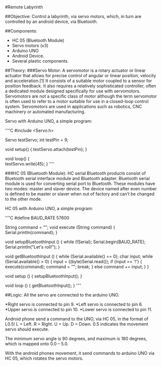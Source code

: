#Remote Labyrinth

##Objective:
Control a labyrinth, via servo motors, which, in turn are controlled by an android device, via Bluetooth.

##Components:
*	HC 05 (Bluetooth Module)
*	Servo motors (x3)
*	Arduino UNO
*	Android Device.
*	Several plastic components.

##Theory:
###Servo Motor:
A servomotor is a rotary actuator or linear actuator that allows for precise control of angular or linear position, velocity and acceleration.[1] It consists of a suitable motor coupled to a sensor for position feedback. It also requires a relatively sophisticated controller, often a dedicated module designed specifically for use with servomotors.
Servomotors are not a specific class of motor although the term servomotor is often used to refer to a motor suitable for use in a closed-loop control system.
Servomotors are used in applications such as robotics, CNC machinery or automated manufacturing.

Servo with Arduino UNO, a simple program:

''''C
#include <Servo.h>

Servo testServo;
int testPin = 9;

void setup() {
testServo.attach(testPin);
}	

void loop() {  
testServo.write(45);
}
''''

###HC 05 (Bluetooth Module):
HC serial Bluetooth products consist of Bluetooth serial interface module and Bluetooth adapter. Bluetooth serial module is used for converting serial port to Bluetooth. These modules have two modes: master and slaver device. The device named after even number is defined to be master or slaver when out of factory and can’t be changed to the other mode.
	
HC 05 with Arduino UNO, a simple program:

''''C
#define BAUD_RATE 57600

String command = "";
void execute (String command) {
Serial.println(command);
}

void setupBluetoothInput () {
while (!Serial);
Serial.begin(BAUD_RATE);
Serial.println("Let's roll!");
}

void getBluetoothInput () {
while (Serial.available() == 0);
char input;
while (Serial.available() > 0) {
input = ((byte)Serial.read());
if (input == '!') {
execute(command);
command = "";
break;
}
else command += input;
}
}

void setup () {
setupBluetoothInput();
}

void loop () {
getBluetoothInput();
}
''''

##Logic:
All the servo are connected to the arduino UNO.
	
*Right servo is connected to pin 9.
*Left servo is connected to pin 6.
*Upper servo is connected to pin 10.
*Lower servo is connected to pin 11.

Android phone send a command to the UNO, via HC 05, in the format of L0.5! 
L = Left.
R = Right.
U = Up.
D = Down.
0.5 indicates the movement servo should execute.

The minimum servo angle is 90 degrees, and maximum is 180 degrees, which is mapped onto 0.0 – 5.0.

With the android phones movement, it send commands to arduino UNO via HC 05, which rotates the servo motors.
